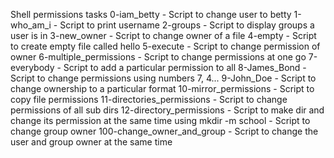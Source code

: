 Shell permissions tasks
0-iam_betty - Script to change user to betty
1-who_am_i - Script to print username
2-groups - Script to display groups a user is in
3-new_owner - Script to change owner of a file
4-empty - Script to create empty file called hello
5-execute - Script to change permission of owner
6-multiple_permissions - Script to change permissions at one go
7-everybody - Script to add a particular permission to all
8-James_Bond - Script to change permissions using numbers 7, 4...
9-John_Doe - Script to change ownership to a particular format
10-mirror_permissions - Script to copy file permissions
11-directories_permissions - Script to change permissions of all sub dirs
12-directory_permissions - Script to make dir and change its permission at the same time using mkdir -m
school - Script to change group owner
100-change_owner_and_group - Script to change the user and group owner at the same time
